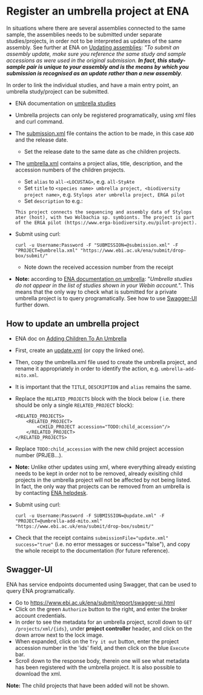 # Register an umbrella project at ENA

In situations where there are several assemblies connected to the same sample, the assemblies needs to be submitted under separate studies/projects, in order not to be interpreted as updates of the same assembly. See further at ENA on [Updating assemblies](https://ena-docs.readthedocs.io/en/latest/update/assembly.html): *"To submit an assembly update, make sure you reference the same study and sample accessions as were used in the original submission. **In fact, this study-sample pair is unique to your assembly and is the means by which you submission is recognised as an update rather than a new assembly**.*

In order to link the individual studies, and have a main entry point, an umbrella study/project can be submitted.

* ENA documentation on [umbrella studies](https://ena-docs.readthedocs.io/en/latest/faq/umbrella.html#umbrella-studies)

* Umbrella projects can only be registered programatically, using xml files and curl command.

* The [submission.xml](./data/submission.xml) file contains the action to be made, in this case `ADD` and the release date. 
    * Set the release date to the same date as che children projects.

* The [umbrella.xml](./data/umbrella.xml) contains a project alias, title, description, and the accession numbers of the children projects.
    * Set `alias` to `all-<LOCUSTAG>`, e.g. `all-StyAte`
    * Set `title` to `<species name> umbrella project, <biodiversity project name>`, e.g. `Stylops ater umbrella project, ERGA pilot`
    * Set `description` to e.g.:
    ```
    This project connects the sequencing and assembly data of Stylops ater (host), with two Wolbachia sp. symbionts. The project is part of the ERGA pilot (https://www.erga-biodiversity.eu/pilot-project).
    ```

* Submit using curl:
    ```
    curl -u Username:Password -F "SUBMISSION=@submission.xml" -F "PROJECT=@umbrella.xml" "https://www.ebi.ac.uk/ena/submit/drop-box/submit/"
    ```
    * Note down the received accession number from the receipt

* **Note:** according to [ENA documentation on umbrella](https://ena-docs.readthedocs.io/en/latest/faq/umbrella.html#releasing-umbrella-studies): "*Umbrella studies do not appear in the list of studies shown in your Webin account.*". This means that the only way to check what is submitted for a private umbrella project is to query programatically. See how to use [Swagger-UI](#swagger-ui) further down.

## How to update an umbrella project

* ENA doc on [Adding Children To An Umbrella](https://ena-docs.readthedocs.io/en/latest/faq/umbrella.html#adding-children-to-an-umbrella)


* First, create an [update.xml](./data/update.xml) (or copy the linked one).
* Then, copy the umbrella.xml file used to create the umbrella project, and rename it appropriately in order to identify the action, e.g. `umbrella-add-mito.xml`.
* It is important that the `TITLE`, `DESCRIPTION` and `alias` remains the same.
* Replace the `RELATED_PROJECTS` block with the block below ( i.e. there should be only a single `RELATED_PROJECT` block):

    ```
    <RELATED_PROJECTS>
        <RELATED_PROJECT>
            <CHILD_PROJECT accession="TODO:child_accession"/>
        </RELATED_PROJECT>
    </RELATED_PROJECTS>
    ```
* Replace `TODO:child_accession` with the new child project accession number (PRJEB...).
* **Note:** Unlike other updates using xml, where everything already existing needs to be kept in order not to be removed, already exisiting child projects in the umbrella project will not be affected by not being listed. In fact, the only way that projects can be removed from an umbrella is by contacting [ENA helpdesk](https://www.ebi.ac.uk/ena/browser/support).


* Submit using curl:
    ```
    curl -u Username:Password -F SUBMISSION=@update.xml" -F "PROJECT=@umbrella-add-mito.xml" "https://www.ebi.ac.uk/ena/submit/drop-box/submit/"
    ```
* Check that the receipt contains `submissionFile="update.xml" success="true"` (i.e. no error messages or success="false"), and copy the whole receipt to the documentation (for future reference).

## Swagger-UI

ENA has service endpoints documented using Swagger, that can be used to query ENA programatically.

* Go to <https://www.ebi.ac.uk/ena/submit/report/swagger-ui.html>
* Click on the green `Authorize` button to the right, and enter the broker account credentials.
* In order to see the metadata for an umbrella project, scroll down to `GET /projects/xml/{ids}`, under **project controller** header, and click on the down arrow next to the lock image.
* When expanded, click on the `Try it out` button, enter the project accession number in the 'ids' field, and then click on the blue `Execute` bar.
* Scroll down to the response body, therein one will see what metadata has been registered with the umbrella project. It is also possible to download the xml.

**Note:** The child projects that have been added will not be shown.